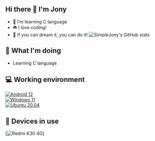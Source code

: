 ## Hi there 👋 I'm Jony
- 🌱 I’m learning C language 
- ☘️ I love coding!
- 🌸 If you can dream it, you can do it!
![SimpleJony's GitHub stats](https://github-readme-stats.vercel.app/api?username=SimpleJony&show_icons=true&theme=vue&count_private=true)

## 🤔 What I'm doing
- Learning C language

## 💻 Working environment
[![Android 12](https://img.shields.io/badge/Android%2012-3ddc84?style=flat-square&logo=android&logoColor=ffffff)](https://www.android.com/android-12/)<br>
[![Windows 11](https://img.shields.io/badge/Windows%2011-00adef?style=flat-square&logo=windows&logoColor=ffffff)](#)<br>
[![Ubuntu 20.04](https://img.shields.io/badge/Ubuntu%2021%2e04-dd4814?style=flat-square&logo=ubuntu&logoColor=ffffff)](https://releases.ubuntu.com/21.04/)<br>

## 📱 Devices in use
[![Redmi K30 4G](https://img.shields.io/badge/Redmi%20K30%204G-fd4900?style=flat-square&logo=xiaomi&logoColor=ffffff)]
